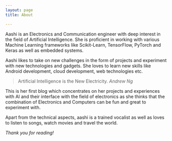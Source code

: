 ```yaml
---
layout: page
title: About

---
```



Aashi is an Electronics and Communication engineer with deep interest in the field of Artificial Intelligence. She is proficient in working with various Machine Learning frameworks like Scikit-Learn, TensorFlow, PyTorch and Keras as well as embedded systems. 

Aashi likes to take on new challenges in the form of projects and experiment with new technologies and gadgets. She loves to learn new skills like Android development, cloud development, web technologies etc.

>Artificial Intelligence is the New Electricity.<cite> Andrew Ng </cite>

This is her first blog which concentrates on her projects and experiences with AI and their interface with the field of electronics as she thinks that the combination of Electronics and Computers can be fun and great to experiment with.

Apart from the technical aspects, aashi is a trained vocalist as well as loves to listen to songs, watch movies and travel the world.

*Thank you for reading!*